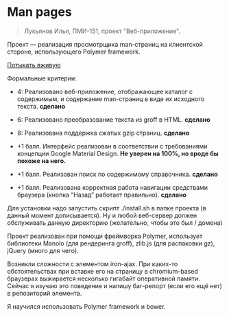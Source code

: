 # Man pages

> Лукьянов Илья, ПМИ-151, проект "Веб-приложение".

Проект — реализация просмотрщика man-страниц на клиентской стороне, использующего Polymer framework.

[Потыкать вживую](https://man.ilyaluk.ru/)

Формальные критерии: 

* 4: Реализовано веб-приложение, отображающее каталог с содержимым, и содержание man-страниц в виде их исходного текста. **сделано**

* 6: Реализовано преобразование текста из groff в HTML. **сделано**

* 8: Реализована поддержка сжатых gzip страниц. **сделано**

* +1 балл. Интерфейс реализован в соответствии с требованиями концепции Google Material Design. **Не уверен на 100%, но вроде бы похоже на него.**

* +1 балл. Реализован поиск по содержимому справочника. **сделано**

* +1 балл. Реализована корректная работа навигации средствами браузера (кнопка “Назад” работает правильно). **сделано**

Для установки надо запустить скрипт ./install.sh в папке проекта (в данный момент дописывается). Ну и любой веб-сервер должен обслуживать данную директорию (желательно, чтобы это был / домена)

Проект реализован при помощи фреймворка Polymer, использует библиотеки Manolo (для рендеринга groff), zlib.js (для распаковки gz), jQuery (много для чего).

Возникли сложности с элементом iron-ajax. При каких-то обстоятельствах при вставке его на страницу в chromium-based браузерах выжирается несколько гигабайт оперативной памяти. Сейчас я изучаю это поведение и напишу баг-репорт (если его ещё нет) в репозиторий элемента.

Я научился использовать Polymer framework и bower.